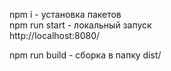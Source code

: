 npm i - установка пакетов  
npm run start - локальный запуск  
http://localhost:8080/  

npm run build - сборка в папку dist/  
